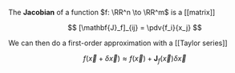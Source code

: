 The **Jacobian** of a function $f: \RR^n \to \RR^m$ is a [[matrix]]

$$
[\mathbf{J}_f]_{ij} = \pdv{f_i}{x_j}
$$

We can then do a first-order approximation with a [[Taylor series]]

$$
f(\vec{x} + \delta\vec{x}) \approx f(\vec{x}) + \mathbf{J}_f(\vec{x}) \delta{\vec{x}}
$$
